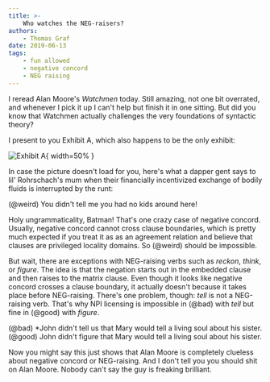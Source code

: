 ```yaml
---
title: >-
    Who watches the NEG-raisers?
authors:
    - Thomas Graf
date: 2019-06-13
tags:
    - fun allowed
    - negative concord
    - NEG raising
---
```


<!-- START_SUMMARY_BLOCK -->
I reread Alan Moore's *Watchmen* today.
Still amazing, not one bit overrated, and whenever I pick it up I can't help but finish it in one sitting.
But did you know that Watchmen actually challenges the very foundations of syntactic theory?
<!-- END_SUMMARY_BLOCK -->

I present to you Exhibit A, which also happens to be the only exhibit:

![Exhibit A]({static}/img/thomas/fun_allowed/watchmen_negconcord_small.jpg){ width=50% }

In case the picture doesn't load for you, here's what a dapper gent says to lil' Rohrschach's mum when their financially incentivized exchange of bodily fluids is interrupted by the runt:

(@weird) You didn't tell me you had no kids around here!

Holy ungrammaticality, Batman!
That's one crazy case of negative concord.
Usually, negative concord cannot cross clause boundaries, which is pretty much expected if you treat it as as an agreement relation and believe that clauses are privileged locality domains.
So (@weird) should be impossible.

But wait, there are exceptions with NEG-raising verbs such as *reckon*, *think*, or *figure*.
The idea is that the negation starts out in the embedded clause and then raises to the matrix clause.
Even though it looks like negative concord crosses a clause boundary, it actually doesn't because it takes place before NEG-raising.
There's one problem, though: *tell* is not a NEG-raising verb.
That's why NPI licensing is impossible in (@bad) with *tell* but fine in (@good) with *figure*.

(@bad) \*John didn't tell us that Mary would tell a living soul about his sister.
(@good) John didn't figure that Mary would tell a living soul about his sister.

Now you might say this just shows that Alan Moore is completely clueless about negative concord or NEG-raising.
And I don't tell you you should shit on Alan Moore.
Nobody can't say the guy is freaking brilliant.
